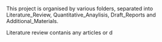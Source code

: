 
This project is organised by various folders, separated into Literature_Review, Quantitative_Anaylisis, Draft_Reports and Additional_Materials.

Literature review contanis any articles or
d

